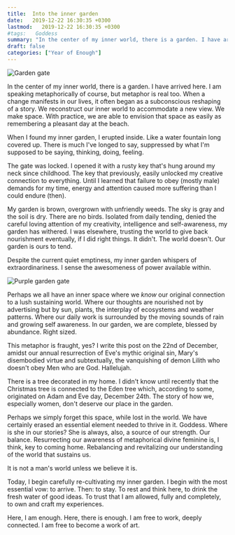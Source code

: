 ```yaml
---
title:  Into the inner garden
date:   2019-12-22 16:30:35 +0300
lastmod:   2019-12-22 16:30:35 +0300
#tags:   Goddess
summary: "In the center of my inner world, there is a garden. I have arrived here. Just in time for the holidays."
draft: false
categories: ["Year of Enough"]
---
```

![Garden gate](/images/garden-gate.jpg)

In the center of my inner world, there is a garden. I have arrived here. I am speaking metaphorically of course, but metaphor is real too. When a change manifests in our lives, it often began as a subconscious reshaping of a story. We reconstruct our inner world to accommodate a new view. We make space. With practice, we are able to envision that space as easily as remembering a pleasant day at the beach.

When I found my inner garden, I erupted inside. Like a water fountain long covered up. There is much I've longed to say, suppressed by what I'm supposed to be saying, thinking, doing, feeling.

The gate was locked. I opened it with a rusty key that's hung around my neck since childhood. The key that previously, easily unlocked my creative connection to everything. Until I learned that failure to obey (mostly male) demands for my time, energy and attention caused more suffering than I could endure (then).

My garden is brown, overgrown with unfriendly weeds. The sky is gray and the soil is dry. There are no birds. Isolated from daily tending, denied the careful loving attention of my creativity, intelligence and self-awareness, my garden has withered. I was elsewhere, trusting the world to give back nourishment eventually, if I did right things. It didn't. The world doesn't. Our garden is ours to tend.

Despite the current quiet emptiness, my inner garden whispers of extraordinariness. I sense the awesomeness of power available within.

![Purple garden gate](/images/purple-gate.jpg)

Perhaps we all have an inner space where we *know* our original connection to a lush sustaining world. Where our thoughts are nourished not by advertising but by sun, plants, the interplay of ecosystems and weather patterns. Where our daily work is surrounded by the moving sounds of rain and growing self awareness. In our garden, we are complete, blessed by abundance. Right sized.

This metaphor is fraught, yes? I write this post on the 22nd of December, amidst our annual resurrection of Eve's mythic original sin, Mary's disembodied virtue and subtextually, the vanquishing of demon Lilith who doesn't obey Men who are God. Hallelujah.

There is a tree decorated in my home. I didn't know until recently that the Christmas tree is connected to the Eden tree which, according to some, originated on Adam and Eve day, December 24th. The story of how we, especially women, don't deserve our place in the garden.

Perhaps we simply forget this space, while lost in the world. We have certainly erased an essential element needed to thrive in it. Goddess. Where is she in our stories? She is always, also, a source of our strength. Our balance. Resurrecting our awareness of metaphorical divine feminine is, I think, key to coming home. Rebalancing and revitalizing our understanding of the world that sustains us.

It is not a man's world unless we believe it is.

Today, I begin carefully re-cultivating my inner garden. I begin with the most essential vow: to arrive. Then: to stay. To rest and think here, to drink the fresh water of good ideas. To trust that I am allowed, fully and completely, to own and craft my experiences.

Here, I am enough. Here, there is enough. I am free to work, deeply connected. I am free to become a work of art.
